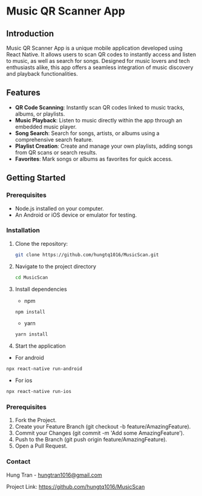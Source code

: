 # Music QR Scanner App

## Introduction

Music QR Scanner App is a unique mobile application developed using React Native. It allows users to scan QR codes to instantly access and listen to music, as well as search for songs. Designed for music lovers and tech enthusiasts alike, this app offers a seamless integration of music discovery and playback functionalities.

## Features

- **QR Code Scanning**: Instantly scan QR codes linked to music tracks, albums, or playlists.
- **Music Playback**: Listen to music directly within the app through an embedded music player.
- **Song Search**: Search for songs, artists, or albums using a comprehensive search feature.
- **Playlist Creation**: Create and manage your own playlists, adding songs from QR scans or search results.
- **Favorites**: Mark songs or albums as favorites for quick access.

## Getting Started

### Prerequisites

- Node.js installed on your computer.
- An Android or iOS device or emulator for testing.

### Installation

1. Clone the repository:
   ```sh
   git clone https://github.com/hungtq1016/MusicScan.git

2. Navigate to the project directory
   ```sh
   cd MusicScan
3. Install dependencies

   - npm
   ```sh
   npm install
   ```
   - yarn
   ```sh
   yarn install
4. Start the application
  - For android
  ```sh
  npx react-native run-android
  ```
  - For ios
  ```sh
  npx react-native run-ios
  ```
### Prerequisites

1. Fork the Project.
2. Create your Feature Branch (git checkout -b feature/AmazingFeature).
3. Commit your Changes (git commit -m 'Add some AmazingFeature').
3. Push to the Branch (git push origin feature/AmazingFeature).
4. Open a Pull Request.

### Contact

Hung Tran - hungtran1016@gmail.com

Project Link: https://github.com/hungtq1016/MusicScan